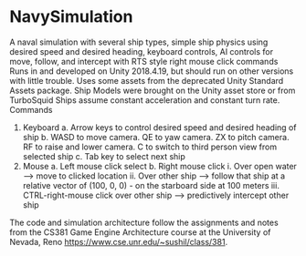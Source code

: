 # NavySimulation
A naval simulation with several ship types, simple ship physics using desired speed and desired heading, keyboard controls, AI controls for move, follow, and intercept with RTS style right mouse click commands
Runs in and developed on Unity 2018.4.19, but should run on other versions with little trouble.
Uses some assets from the deprecated Unity Standard Assets package. Ship Models were brought on the Unity asset store or from TurboSquid
Ships assume constant acceleration and constant turn rate.
Commands
1. Keyboard
  a. Arrow keys to control desired speed and desired heading of ship
  b. WASD to move camera. QE to yaw camera. ZX to pitch camera. RF to raise and lower camera. C to switch to third person view from selected ship
  c. Tab key to select next ship
2. Mouse
  a. Left mouse click select
  b. Right mouse click
    i. Over open water --> move to clicked location
    ii. Over other ship --> follow that ship at a relative vector of (100, 0, 0) -  on the starboard side at 100 meters
    iii. CTRL-right-mouse click over other ship --> predictively intercept other ship

The code and simulation architecture follow the assignments and notes from the CS381 Game Engine Architecture course at the University of Nevada, Reno
https://www.cse.unr.edu/~sushil/class/381.
